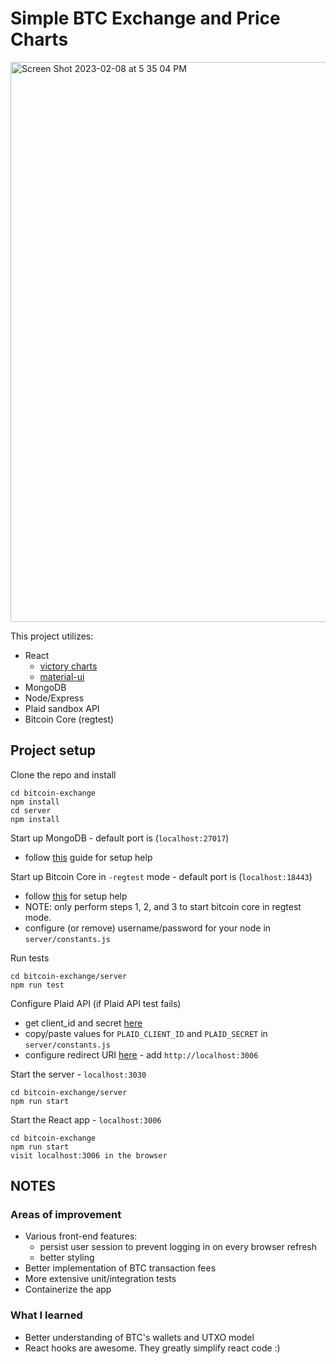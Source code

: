 # Simple BTC Exchange and Price Charts

<img width="896" alt="Screen Shot 2023-02-08 at 5 35 04 PM" src="https://user-images.githubusercontent.com/22163453/217666941-87c2b1a1-163c-4000-8480-00a173872d1c.png">

This project utilizes:
- React
  - [victory charts](https://formidable.com/open-source/victory/docs/victory-chart/)
  - [material-ui](https://mui.com/)
- MongoDB
- Node/Express
- Plaid sandbox API
- Bitcoin Core (regtest)

## Project setup

Clone the repo and install
```
cd bitcoin-exchange
npm install
cd server
npm install
```

Start up MongoDB - default port is (`localhost:27017`)
  - follow [this](https://levelup.gitconnected.com/how-to-install-mongodb-database-on-local-environment-19a8a76f1b92) guide for setup help

Start up Bitcoin Core in `-regtest` mode - default port is (`localhost:18443`)
  - follow [this](https://gist.github.com/maxogden/1a172d659491f2b30fd4ffe67e94b964) for setup help
  - NOTE: only perform steps 1, 2, and 3 to start bitcoin core in regtest mode.
  - configure (or remove) username/password for your node in `server/constants.js`

Run tests
```
cd bitcoin-exchange/server
npm run test
```

Configure Plaid API (if Plaid API test fails)
- get client_id and secret [here](https://dashboard.plaid.com/team/keys)
- copy/paste values for `PLAID_CLIENT_ID` and `PLAID_SECRET` in `server/constants.js`
- configure redirect URI [here](https://dashboard.plaid.com/team/api) - add `http://localhost:3006`

Start the server - `localhost:3030`
```
cd bitcoin-exchange/server
npm run start
```

Start the React app - `localhost:3006`
```
cd bitcoin-exchange
npm run start
visit localhost:3006 in the browser
```

## NOTES

### Areas of improvement
- Various front-end features:
  - persist user session to prevent logging in on every browser refresh
  - better styling
- Better implementation of BTC transaction fees
- More extensive unit/integration tests
- Containerize the app

### What I learned
- Better understanding of BTC's wallets and UTXO model
- React hooks are awesome. They greatly simplify react code :)
